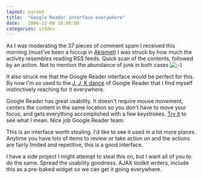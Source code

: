 ```yaml
---
layout: parand
title:  "Google Reader interface everywhere"
date:   2006-12-08 10:00:00
categories: stddev
---
```

As I was moderating the 37 pieces of comment spam I received this morning \(must've been a hiccup in [Akismet](/web/20101222040836/http://akismet.com/)\) I was struck by how much the activity resembles reading RSS feeds. Quick scan of the contents, followed by an action. Not to mention the abundance of junk in both cases ![;-\)](/web/20101222040836im_/http://parand.com/say/wp-includes/images/smilies/icon_wink.gif)

It also struck me that the Google Reader interface would be perfect for this. By now I'm so used to the [J, J, K dance](/web/20101222040836/http://scobleizer.com/2006/11/30/i-love-reading-feeds/) of Google Reader that I find myself instinctively reaching for it everywhere.

Google Reader has great usability. It doesn't require mouse movement, centers the content in the same location so you don't have to move your focus, and gets everything accomplished with a few keystrokes. [Try it](/web/20101222040836/http://reader.google.com/) to see what I mean. Nice job Google Reader team.

This is an interface worth stealing. I'd like to see it used in a lot more places. Anytime you have lots of items to review or take action on and the actions are fairly limited and repetitive, this is a good interface.

I have a side project I might attempt to steal this on, but I want all of you to do the same. Spread the usability goodness. AJAX toolkit writers, include this as a pre-baked widget so we can get it going everywhere.
